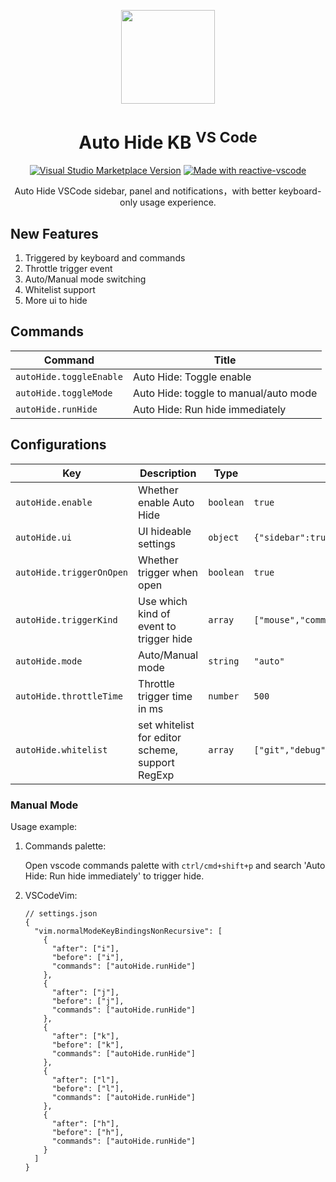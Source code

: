 <p align="center">
<img  src="https://github.com/kvoon3/vscode-autohide-kb/blob/master/res/icon.png?raw=true" height="150" />
</p>

<h1 align="center">Auto Hide KB <sup>VS Code</sup></h1>

<p align="center">
<a href="https://marketplace.visualstudio.com/items?itemName=kevin-kwong.vscode-autohide-keyboard" target="__blank"><img alt="Visual Studio Marketplace Version" src="https://img.shields.io/visual-studio-marketplace/v/kevin-kwong.vscode-autohide-keyboard?label=VS%20Code%20Marketplace&color=eee"></a>
<a href="https://kermanx.github.io/reactive-vscode/" target="__blank"><img src="https://img.shields.io/badge/made_with-reactive--vscode-%23eee?style=flat"  alt="Made with reactive-vscode" /></a>
</p>

<p align="center">
Auto Hide VSCode sidebar, panel and notifications，with better keyboard-only usage experience.
</p>

## New Features

1. Triggered by keyboard and commands
2. Throttle trigger event
3. Auto/Manual mode switching
4. Whitelist support
5. More ui to hide

## Commands

<!-- commands -->

| Command                 | Title                                 |
| ----------------------- | ------------------------------------- |
| `autoHide.toggleEnable` | Auto Hide: Toggle enable              |
| `autoHide.toggleMode`   | Auto Hide: toggle to manual/auto mode |
| `autoHide.runHide`      | Auto Hide: Run hide immediately       |

<!-- commands -->

## Configurations

<!-- configs -->

| Key                      | Description                                     | Type      | Default                                                                                     |
| ------------------------ | ----------------------------------------------- | --------- | ------------------------------------------------------------------------------------------- |
| `autoHide.enable`        | Whether enable Auto Hide                        | `boolean` | `true`                                                                                      |
| `autoHide.ui`            | UI hideable settings                            | `object`  | `{"sidebar":true,"auxiliaryBar":true,"panel":true,"references":false,"notifications":true}` |
| `autoHide.triggerOnOpen` | Whether trigger when open                       | `boolean` | `true`                                                                                      |
| `autoHide.triggerKind`   | Use which kind of event to trigger hide         | `array`   | `["mouse","command","keyboard"]`                                                            |
| `autoHide.mode`          | Auto/Manual mode                                | `string`  | `"auto"`                                                                                    |
| `autoHide.throttleTime`  | Throttle trigger time in ms                     | `number`  | `500`                                                                                       |
| `autoHide.whitelist`     | set whitelist for editor scheme, support RegExp | `array`   | `["git","debug"]`                                                                           |

<!-- configs -->

### Manual Mode

Usage example:

1. Commands palette:

    Open vscode commands palette with `ctrl/cmd+shift+p` and search 'Auto Hide: Run hide immediately' to trigger hide.

2. VSCodeVim:

    ```jsonc
    // settings.json
    {
      "vim.normalModeKeyBindingsNonRecursive": [
        {
          "after": ["i"],
          "before": ["i"],
          "commands": ["autoHide.runHide"]
        },
        {
          "after": ["j"],
          "before": ["j"],
          "commands": ["autoHide.runHide"]
        },
        {
          "after": ["k"],
          "before": ["k"],
          "commands": ["autoHide.runHide"]
        },
        {
          "after": ["l"],
          "before": ["l"],
          "commands": ["autoHide.runHide"]
        },
        {
          "after": ["h"],
          "before": ["h"],
          "commands": ["autoHide.runHide"]
        }
      ]
    }
    ```
